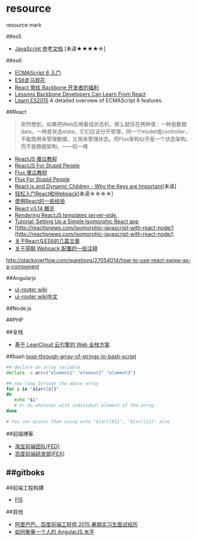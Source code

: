 # resource
resource mark

##es5

* [JavaScript 参考文档](https://developer.mozilla.org/zh-CN/docs/Web/JavaScript/Reference) [未读★★★★☆]

##es6

* [ECMAScript 6 入门](http://es6.ruanyifeng.com/)
* [ES6走马观花](http://alinode.aliyun.com/blog/1)
* [React 带给 Backbone 开发者的福利](http://zhuanlan.zhihu.com/FrontendMagazine/20255136)
* [Lessons Backbone Developers Can Learn From React](http://benmccormick.org/2015/09/09/what-can-backbone-developers-learn-from-react/)
* [Learn ES2015](http://babeljs.io/docs/learn-es2015/) A detailed overview of ECMAScript 6 features.

##React

> 突然想到，如果把Web应用看成状态机，那么就存在两种值：一种是数据data，一种是状态state。它们应该分开管理，同一个model或controller，不能既用来管理数据，又用来管理状态。而Flux架构似乎是一个状态架构，而不是数据架构。——阮一峰

* [ReactJS 傻瓜教程](http://zhuanlan.zhihu.com/FrontendMagazine/19896745)
* [ReactJS For Stupid People](http://blog.andrewray.me/reactjs-for-stupid-people/)
* [Flux 傻瓜教程](http://zhuanlan.zhihu.com/FrontendMagazine/19900243)
* [Flux For Stupid People](http://blog.andrewray.me/flux-for-stupid-people/)
* [React.js and Dynamic Children - Why the Keys are Important](http://blog.arkency.com/2014/10/react-dot-js-and-dynamic-children-why-the-keys-are-important/)[未读]
* [轻松入门React和Webpack](http://segmentfault.com/a/1190000002767365)[未读☆☆☆☆]
* [使用React的一些经验](http://segmentfault.com/a/1190000002432718)
* [React v0.14 概览](http://www.tuicool.com/articles/IN7nIne)
* [Rendering ReactJS templates server-side.](http://blog.frankdejonge.nl/rendering-reactjs-templates-server-side/)
* [Tutorial: Setting Up a Simple Isomorphic React app](http://jmfurlott.com/tutorial-setting-up-a-simple-isomorphic-react-app/)
* [http://reactjsnews.com/isomorphic-javascript-with-react-node/](http://reactjsnews.com/isomorphic-javascript-with-react-node/)
* [关于React与ES6的几篇文章](http://egorsmirnov.me/2015/08/16/react-and-es6-part3.html)
* [关于简聊 Webpack 配置的一些注释](http://segmentfault.com/a/1190000002889630)


http://stackoverflow.com/questions/27054014/how-to-use-react-swipe-as-a-component

##Angularjs

* [ui-router wiki](https://github.com/angular-ui/ui-router/wiki)
* [ui-router wiki中文](http://bubkoo.com/2014/01/02/angular/ui-router/guide/index/)

##Node.js

##PHP

##全栈
* [基于 LeanCloud 云引擎的 Web 全栈方案](https://blog.leancloud.cn/3729/)

##bash
[loop-through-array-of-strings-in-bash-script](http://stackoverflow.com/questions/8880603/loop-through-array-of-strings-in-bash-script)
```bash
## declare an array variable
declare -a arr=("element1" "element2" "element3")

## now loop through the above array
for i in "${arr[@]}"
do
   echo "$i"
   # or do whatever with individual element of the array
done

# You can access them using echo "${arr[0]}", "${arr[1]}" also
```
##前端博客
- [淘宝前端团队(FED)](http://taobaofed.org/)
- [百度前端研发部(FEX)](http://fex.baidu.com/)

##gitboks
-
##前端工程构建
- [FIS](http://fis.baidu.com/)

##其他
- [阿里巴巴、百度前端工程师 2015 暑期实习生面试经历](http://zhangwenli.com/blog/2015/04/01/2015-front-end-engineer-interview/)
- [如何衡量一个人的 AngularJS 水平](http://www.zhihu.com/question/36040694)


